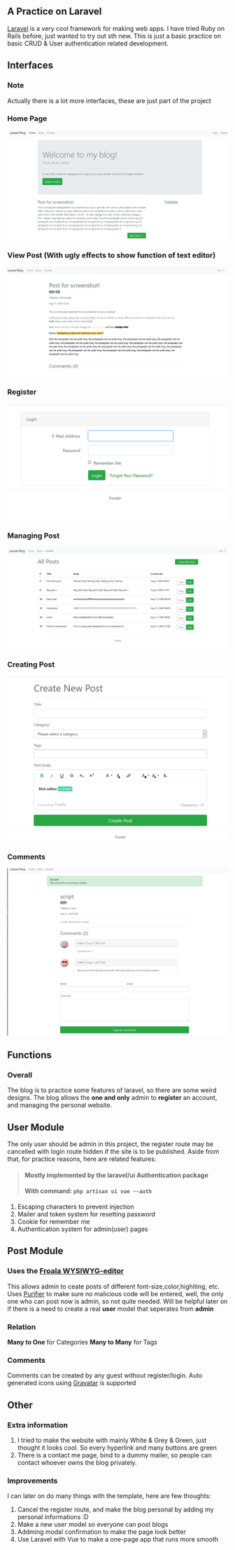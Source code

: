 ## A Practice on Laravel
[Laravel](https://github.com/laravel/laravel) is a very cool framework for making web apps.
I have tried Ruby on Rails before, just wanted to try out sth new.
This is just a basic practice on basic CRUD & User authentication related development.

## Interfaces
### Note
Actually there is a lot more interfaces, these are just part of the project
### Home Page
![Home](screenshots/Home.png)
### View Post (With ugly effects to show function of text editor)
![Post](screenshots/View-post.png)
### Register
![Register](screenshots/Register.png)
### Managing Post
![Managing post](screenshots/Managing-post.png)
### Creating Post
![Creating post](screenshots/Create-post.png)
### Comments
![Comment](screenshots/Comment.png)

## Functions
### Overall
The blog is to practice some features of laravel, so there are some weird designs.
The blog allows the **one and only** admin to **register** an account, and managing the personal website.

## User Module
The only user should be admin in this project, the register route may be cancelled with login route hidden if the site is to be published.
Aside from that, for practice reasons, here are related features:
> #### Mostly implemented by the laravel/ui Authentication package
> #### With command: `php artisan ui vue --auth`

1) Escaping characters to prevent injection
2) Mailer and token system for resetting password
3) Cookie for remember me
4) Authentication system for admin(user) pages

## Post Module
### Uses the [Froala WYSIWYG-editor](https://github.com/froala/wysiwyg-editor)
This allows admin to ceate posts of different font-size,color,highiting, etc.
Uses [Purifier](https://github.com/mewebstudio/Purifier) to make sure no malicious code will be entered, well, the only one who can post now is admin, so not quite needed. Will be helpful later on if there is a need to create a real **user** model that seperates from **admin**
### Relation
**Many to One** for Categories
**Many to Many** for Tags
### Comments
Comments can be created by any guest without register/login.
Auto generated icons using [Gravatar](https://en.gravatar.com/) is supported

## Other
### Extra information
1) I tried to make the website with mainly White & Grey & Green, just thought it looks cool. So every hyperlink and many buttons are green
2) There is a contact me page, bind to a dummy mailer, so people can contact whoever owns the blog privately.
### Improvements
I can later on do many things with the template, here are few thoughts:
1) Cancel the register route, and make the blog personal by adding my personal informations :D
2) Make a new user model so everyone can post blogs
3) Addming modal confirmation to make the page look better
4) Use Laravel with Vue to make a one-page app that runs more smooth
